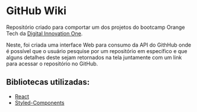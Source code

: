 # GitHub Wiki

Repositório criado para comportar um dos projetos do bootcamp Orange Tech da [Digital Innovation One](https://www.dio.me/). 

Neste, foi criada uma interface Web para consumo da API do GithHub onde é possível que o usuário pesquise por um repositório em específico e que alguns detalhes deste sejam retornados na tela juntamente com um link para acessar o repositório no GitHub.

## Bibliotecas utilizadas: 
- [React](https://reactjs.org/)
- [Styled-Components](https://styled-components.com/)
